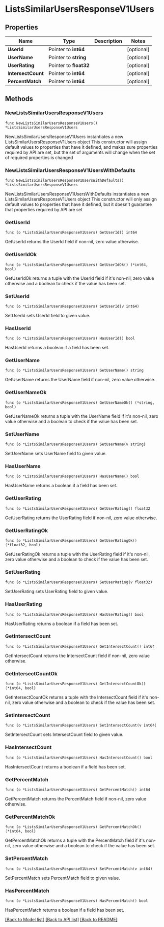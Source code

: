 # ListsSimilarUsersResponseV1Users

## Properties

Name | Type | Description | Notes
------------ | ------------- | ------------- | -------------
**UserId** | Pointer to **int64** |  | [optional] 
**UserName** | Pointer to **string** |  | [optional] 
**UserRating** | Pointer to **float32** |  | [optional] 
**IntersectCount** | Pointer to **int64** |  | [optional] 
**PercentMatch** | Pointer to **int64** |  | [optional] 

## Methods

### NewListsSimilarUsersResponseV1Users

`func NewListsSimilarUsersResponseV1Users() *ListsSimilarUsersResponseV1Users`

NewListsSimilarUsersResponseV1Users instantiates a new ListsSimilarUsersResponseV1Users object
This constructor will assign default values to properties that have it defined,
and makes sure properties required by API are set, but the set of arguments
will change when the set of required properties is changed

### NewListsSimilarUsersResponseV1UsersWithDefaults

`func NewListsSimilarUsersResponseV1UsersWithDefaults() *ListsSimilarUsersResponseV1Users`

NewListsSimilarUsersResponseV1UsersWithDefaults instantiates a new ListsSimilarUsersResponseV1Users object
This constructor will only assign default values to properties that have it defined,
but it doesn't guarantee that properties required by API are set

### GetUserId

`func (o *ListsSimilarUsersResponseV1Users) GetUserId() int64`

GetUserId returns the UserId field if non-nil, zero value otherwise.

### GetUserIdOk

`func (o *ListsSimilarUsersResponseV1Users) GetUserIdOk() (*int64, bool)`

GetUserIdOk returns a tuple with the UserId field if it's non-nil, zero value otherwise
and a boolean to check if the value has been set.

### SetUserId

`func (o *ListsSimilarUsersResponseV1Users) SetUserId(v int64)`

SetUserId sets UserId field to given value.

### HasUserId

`func (o *ListsSimilarUsersResponseV1Users) HasUserId() bool`

HasUserId returns a boolean if a field has been set.

### GetUserName

`func (o *ListsSimilarUsersResponseV1Users) GetUserName() string`

GetUserName returns the UserName field if non-nil, zero value otherwise.

### GetUserNameOk

`func (o *ListsSimilarUsersResponseV1Users) GetUserNameOk() (*string, bool)`

GetUserNameOk returns a tuple with the UserName field if it's non-nil, zero value otherwise
and a boolean to check if the value has been set.

### SetUserName

`func (o *ListsSimilarUsersResponseV1Users) SetUserName(v string)`

SetUserName sets UserName field to given value.

### HasUserName

`func (o *ListsSimilarUsersResponseV1Users) HasUserName() bool`

HasUserName returns a boolean if a field has been set.

### GetUserRating

`func (o *ListsSimilarUsersResponseV1Users) GetUserRating() float32`

GetUserRating returns the UserRating field if non-nil, zero value otherwise.

### GetUserRatingOk

`func (o *ListsSimilarUsersResponseV1Users) GetUserRatingOk() (*float32, bool)`

GetUserRatingOk returns a tuple with the UserRating field if it's non-nil, zero value otherwise
and a boolean to check if the value has been set.

### SetUserRating

`func (o *ListsSimilarUsersResponseV1Users) SetUserRating(v float32)`

SetUserRating sets UserRating field to given value.

### HasUserRating

`func (o *ListsSimilarUsersResponseV1Users) HasUserRating() bool`

HasUserRating returns a boolean if a field has been set.

### GetIntersectCount

`func (o *ListsSimilarUsersResponseV1Users) GetIntersectCount() int64`

GetIntersectCount returns the IntersectCount field if non-nil, zero value otherwise.

### GetIntersectCountOk

`func (o *ListsSimilarUsersResponseV1Users) GetIntersectCountOk() (*int64, bool)`

GetIntersectCountOk returns a tuple with the IntersectCount field if it's non-nil, zero value otherwise
and a boolean to check if the value has been set.

### SetIntersectCount

`func (o *ListsSimilarUsersResponseV1Users) SetIntersectCount(v int64)`

SetIntersectCount sets IntersectCount field to given value.

### HasIntersectCount

`func (o *ListsSimilarUsersResponseV1Users) HasIntersectCount() bool`

HasIntersectCount returns a boolean if a field has been set.

### GetPercentMatch

`func (o *ListsSimilarUsersResponseV1Users) GetPercentMatch() int64`

GetPercentMatch returns the PercentMatch field if non-nil, zero value otherwise.

### GetPercentMatchOk

`func (o *ListsSimilarUsersResponseV1Users) GetPercentMatchOk() (*int64, bool)`

GetPercentMatchOk returns a tuple with the PercentMatch field if it's non-nil, zero value otherwise
and a boolean to check if the value has been set.

### SetPercentMatch

`func (o *ListsSimilarUsersResponseV1Users) SetPercentMatch(v int64)`

SetPercentMatch sets PercentMatch field to given value.

### HasPercentMatch

`func (o *ListsSimilarUsersResponseV1Users) HasPercentMatch() bool`

HasPercentMatch returns a boolean if a field has been set.


[[Back to Model list]](../README.md#documentation-for-models) [[Back to API list]](../README.md#documentation-for-api-endpoints) [[Back to README]](../README.md)


